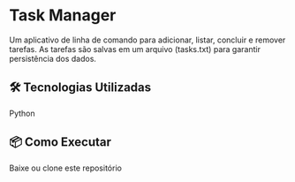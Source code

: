 <h1>Task Manager</h1>

<p>Um aplicativo de linha de comando para adicionar, listar, concluir e remover tarefas. As tarefas são salvas em um arquivo (tasks.txt) para garantir persistência dos dados.</p>

<h2>🛠 Tecnologias Utilizadas</h2>

<p>Python</p>

<h2>📦 Como Executar</h2>

<p>Baixe ou clone este repositório</p>
